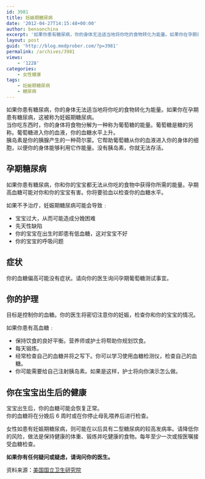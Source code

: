 ```yaml
---
id: 3981
title: 妊娠期糖尿病
date: '2012-04-27T14:15:48+00:00'
author: bensonchina
excerpt: '如果你患有糖尿病，你的身体无法适当地将你吃的食物转化为能量。如果你在孕期患有糖尿病，这被称为妊娠期糖尿病。 '
layout: post
guid: 'http://blog.medprober.com/?p=3981'
permalink: /archives/3981
views:
    - '1228'
categories:
    - 女性健康
tags:
    - 妊娠期糖尿病
    - 糖尿病
---
```


如果你患有糖尿病，你的身体无法适当地将你吃的食物转化为能量。如果你在孕期患有糖尿病，这被称为妊娠期糖尿病。   
当你吃东西时，你的身体将食物分解为一种称为葡萄糖的能量。葡萄糖是糖的另称。葡萄糖进入你的血液，你的血糖水平上升。  
胰岛素是你的胰腺产生的一种荷尔蒙。它帮助葡萄糖从你的血液进入你的身体的细胞，以便你的身体能够利用它作能量。没有胰岛素，你就无法存活。

## 孕期糖尿病

如果你患有糖尿病，你和你的宝宝都无法从你吃的食物中获得你所需的能量。孕期高血糖可能对你和你的宝宝有害。你将要验血以检查你的血糖水平。

如果不予治疗，妊娠期糖尿病可能会导致﹕

- 宝宝过大，从而可能造成分娩困难
- 先天性缺陷
- 你的宝宝在出生时即患有低血糖，这对宝宝不好
- 你的宝宝的呼吸问题

## 症状

你的血糖偏高可能没有症状。请向你的医生询问孕期葡萄糖测试事宜。

## 你的护理

目标是控制你的血糖。你的医生将密切注意你的妊娠，检查你和你的宝宝的情况。

如果你患有高血糖﹕

- 保持饮食的良好平衡。营养师或护士将帮助你规划饮食。
- 每天锻炼。
- 经常检查自己的血糖并将之写下。你可以学习使用血糖检测仪，检查自己的血糖。
- 你可能需要给自己注射胰岛素。如果是这样，护士将向你演示怎么做。

## 你在宝宝出生后的健康

宝宝出生后，你的血糖可能会恢复正常。  
你的血糖将在分娩后 6 周时或在你停止母乳喂养后进行检查。

女性如患有妊娠期糖尿病，则可能在以后具有二型糖尿病的较高发病率。请降低你的风险，做法是保持健康的体重、锻炼并吃健康的食物。每年至少一次或按医嘱接受血糖检查。

**如果你有任何疑问或疑虑，请询问你的医生。**

资料来源：[美国国立卫生研究院](http://www.nlm.nih.gov)